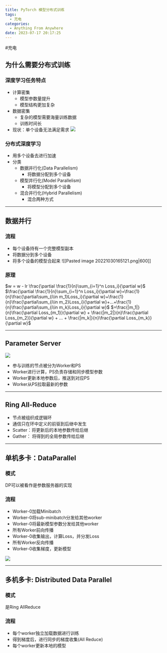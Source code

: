 ```yaml
---
title: PyTorch 模型分布式训练
tags:
  - 充电
categories:
  - Anything From Anywhere
date: 2023-07-17 20:17:25
---
```

#充电 

## 为什么需要分布式训练

### 深度学习任务特点
-   计算密集
	-   模型参数量提升
	-   模型结构更加复杂
-   数据密集
	-   复杂的模型需要海量训练数据
	-   训练时间长
-   现状：单个设备无法满足需求
![](img/Pastedimage20221030164843.png)

### 分布式深度学习
- 用多个设备去进行加速
- 分类
	- 数据并行化(Data Parallelism)
		- 将数据分配到多个设备
	- 模型并行化(Model Parallelism)
		- 将模型分配到多个设备
	- 混合并行化(Hybrid Parallelism)
		- 混合两种方式


---
## 数据并行 
### 流程
- 每个设备持有一个完整模型副本
- 将数据分到多个设备
- 将多个设备的模型合起来
	 ![[Pasted image 20221030165121.png|600]]

### 原理

$w = w - lr \frac{\partial \frac{1}{n}\sum_{i=1}^n Loss_i}{\partial w}$ 
$\frac{\partial \frac{1}{n}\sum_{i=1}^n Loss_i}{\partial w}=\frac{1}{n}\frac{\partial\sum_{i\in m_1}Loss_i}{\partial w}+\frac{1}{n}\frac{\partial\sum_{i\in m_2}Loss_i}{\partial w}+...+\frac{1}{n}\frac{\partial\sum_{i\in m_k}Loss_i}{\partial w}$ 
$=\frac{|m_1|}{n}\frac{\partial Loss_{m_1}}{\partial w} + \frac{|m_2|}{n}\frac{\partial Loss_{m_2}}{\partial w} + ... + \frac{|m_k|}{n}\frac{\partial Loss_{m_k}}{\partial w}$  

---
## Parameter Server

![](img/Pastedimage20221030165552.png)


-   参与训练的节点被分为Worker和PS
-   Worker进行计算，PS负责存储和同步模型参数
-   Worker更新本地参数后，推送到对应PS
-   Worker从PS拉取最新的参数

---
## Ring All-Reduce

-   节点被组织成逻辑环
-   通信只在环中定义的前驱到后继中发生
-   Scatter：将更新后的本地参数传给后继
-   Gather： 将得到的全局参数传给后继

---
## 单机多卡：DataParallel

### 模式
DP可以被看作是参数服务器的实现

### 流程
-   Worker-0加载Minibatch
-   Worker-0将sub-minibatch分发给其他worker
-   Worker-0将最新模型参数分发给其他worker
-   所有Worker前向传播
-   Worker-0收集输出，计算Loss，并分发Loss
-   所有Worker反向传播
-   Worker-0收集梯度，更新模型

![](img/Pastedimage20221030165644.png
)

---
## 多机多卡: Distributed Data Parallel

### 模式
是Ring AllReduce

### 流程
- 每个worker独立加载数据进行训练
- 得到梯度后，进行同步的梯度收集(All Reduce)
- 每个worker更新本地的模型


